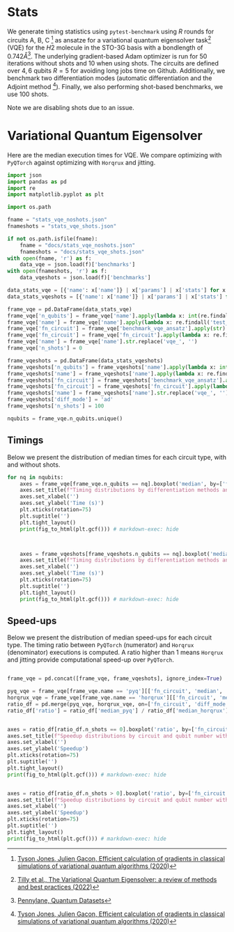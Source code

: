 # Stats

We generate timing statistics using `pytest-benchmark` using $R$ rounds for circuits A, B, C [^1] as ansatze for a variational quantum eigensolver task[^2] (VQE) for the $H2$ molecule in the STO-3G basis with a bondlength of $0.742 \mathring{A}$[^3].
The underlying gradient-based Adam optimizer is run for $50$ iterations without shots and $10$ when using shots.
The circuits are defined over $4, 6$ qubits $R=5$ for avoiding long jobs time on Github.
Additionally, we benchmark two differentiation modes (automatic differentiation and the Adjoint method [^1]).
Finally, we also performing shot-based benchmarks, we use $100$ shots.

Note we are disabling shots due to an issue.

# Variational Quantum Eigensolver

Here are the median execution times for VQE. We compare optimizing with `PyQTorch` against optimizing with `Horqrux` and jitting.

```python exec="on" source="material-block" session="benchmarks"
import json
import pandas as pd
import re
import matplotlib.pyplot as plt

import os.path

fname = "stats_vqe_noshots.json"
fnameshots = "stats_vqe_shots.json"

if not os.path.isfile(fname):
    fname = "docs/stats_vqe_noshots.json"
    fnameshots = "docs/stats_vqe_shots.json"
with open(fname, 'r') as f:
    data_vqe = json.load(f)['benchmarks']
with open(fnameshots, 'r') as f:
    data_vqeshots = json.load(f)['benchmarks']

data_stats_vqe = [{'name': x['name']} | x['params'] | x['stats'] for x in data_vqe]
data_stats_vqeshots = [{'name': x['name']} | x['params'] | x['stats'] for x in data_vqeshots]

frame_vqe = pd.DataFrame(data_stats_vqe)
frame_vqe['n_qubits'] = frame_vqe['name'].apply(lambda x: int(re.findall('n:(.*)\\D:', x)[0]))
frame_vqe['name'] = frame_vqe['name'].apply(lambda x: re.findall('test_(.*)\\[', x)[0])
frame_vqe['fn_circuit'] = frame_vqe['benchmark_vqe_ansatz'].apply(str)
frame_vqe['fn_circuit'] = frame_vqe['fn_circuit'].apply(lambda x: re.findall('function (.*) at', x)[0])
frame_vqe['name'] = frame_vqe['name'].str.replace('vqe_', '')
frame_vqe['n_shots'] = 0

frame_vqeshots = pd.DataFrame(data_stats_vqeshots)
frame_vqeshots['n_qubits'] = frame_vqeshots['name'].apply(lambda x: int(re.findall('n:(.*)\\D:', x)[0]))
frame_vqeshots['name'] = frame_vqeshots['name'].apply(lambda x: re.findall('test_(.*)\\[', x)[0])
frame_vqeshots['fn_circuit'] = frame_vqeshots['benchmark_vqe_ansatz'].apply(str)
frame_vqeshots['fn_circuit'] = frame_vqeshots['fn_circuit'].apply(lambda x: re.findall('function (.*) at', x)[0])
frame_vqeshots['name'] = frame_vqeshots['name'].str.replace('vqe_', '')
frame_vqeshots['diff_mode'] = 'ad'
frame_vqeshots['n_shots'] = 100

nqubits = frame_vqe.n_qubits.unique()
```

## Timings

Below we present the distribution of median times for each circuit type, with and without shots.

```python exec="on" source="material-block" session="benchmarks"
for nq in nqubits:
    axes = frame_vqe[frame_vqe.n_qubits == nq].boxplot('median', by=['fn_circuit', 'name', 'diff_mode'])
    axes.set_title(f"Timing distributions by differentiation methods and circuit \n without shots - {nq} qubits")
    axes.set_xlabel('')
    axes.set_ylabel('Time (s)')
    plt.xticks(rotation=75)
    plt.suptitle('')
    plt.tight_layout()
    print(fig_to_html(plt.gcf())) # markdown-exec: hide



    axes = frame_vqeshots[frame_vqeshots.n_qubits == nq].boxplot('median', by=['fn_circuit', 'name'])
    axes.set_title(f"Timing distributions by differentiation methods and circuit \n with shots - {nq} qubits")
    axes.set_xlabel('')
    axes.set_ylabel('Time (s)')
    plt.xticks(rotation=75)
    plt.suptitle('')
    plt.tight_layout()
    print(fig_to_html(plt.gcf())) # markdown-exec: hide

```

## Speed-ups

Below we present the distribution of median speed-ups for each circuit type. The timing ratio between `PyQTorch` (numerator) and `Horqrux` (denominator) executions is computed. A ratio higher than $1$ means `Horqrux` and jitting provide computational speed-up over `PyQTorch`.

```python exec="on" source="material-block" session="benchmarks"

frame_vqe = pd.concat([frame_vqe, frame_vqeshots], ignore_index=True)

pyq_vqe = frame_vqe[frame_vqe.name == 'pyq'][['fn_circuit', 'median', 'n_shots', 'diff_mode', 'n_qubits']]
horqrux_vqe = frame_vqe[frame_vqe.name == 'horqrux'][['fn_circuit', 'median', 'n_shots', 'diff_mode', 'n_qubits']]
ratio_df = pd.merge(pyq_vqe, horqrux_vqe, on=['fn_circuit', 'diff_mode', 'n_shots', 'n_qubits'], suffixes=['_pyq', '_horqrux'])
ratio_df['ratio'] = ratio_df['median_pyq'] / ratio_df['median_horqrux']


axes = ratio_df[ratio_df.n_shots == 0].boxplot('ratio', by=['fn_circuit', 'diff_mode', 'n_qubits'])
axes.set_title(f"Speedup distributions by circuit and qubit number without shots")
axes.set_xlabel('')
axes.set_ylabel('Speedup')
plt.xticks(rotation=75)
plt.suptitle('')
plt.tight_layout()
print(fig_to_html(plt.gcf())) # markdown-exec: hide


axes = ratio_df[ratio_df.n_shots > 0].boxplot('ratio', by=['fn_circuit', 'n_qubits'])
axes.set_title(f"Speedup distributions by circuit and qubit number with shots")
axes.set_xlabel('')
axes.set_ylabel('Speedup')
plt.xticks(rotation=75)
plt.suptitle('')
plt.tight_layout()
print(fig_to_html(plt.gcf())) # markdown-exec: hide

```


[^1]: [Tyson Jones, Julien Gacon, Efficient calculation of gradients in classical simulations of variational quantum algorithms (2020)](https://arxiv.org/abs/2111.05176)
[^2]: [Tilly et al., The Variational Quantum Eigensolver: a review of methods and best practices (2022)](https://arxiv.org/abs/2111.05176)
[^3]: [Pennylane, Quantum Datasets](https://docs.pennylane.ai/en/stable/introduction/data.html)
